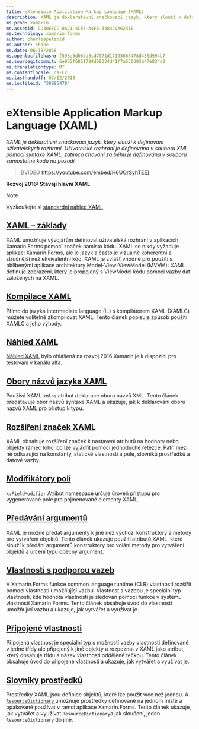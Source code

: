 ```yaml
---
title: eXtensible Application Markup Language (XAML)
description: XAML je deklarativní značkovací jazyk, který slouží k definování uživatelských rozhraní. Uživatelské rozhraní je definována v souboru XML pomocí syntaxe XAML, zatímco chování za běhu je definována v souboru samostatné kódu na pozadí.
ms.prod: xamarin
ms.assetid: CD30EECC-8AC1-4CF5-A4FE-348420A6231E
ms.technology: xamarin-forms
author: charlespetzold
ms.author: chape
ms.date: 06/18/2018
ms.openlocfilehash: f593e5d084d8cd7071d17195663478d430d994b7
ms.sourcegitcommit: 6e955f6851794d58334d41f7a550d93a47e834d2
ms.translationtype: MT
ms.contentlocale: cs-CZ
ms.lasthandoff: 07/12/2018
ms.locfileid: "38995479"
---
```

# <a name="extensible-application-markup-language-xaml"></a>eXtensible Application Markup Language (XAML)

_XAML je deklarativní značkovací jazyk, který slouží k definování uživatelských rozhraní. Uživatelské rozhraní je definována v souboru XML pomocí syntaxe XAML, zatímco chování za běhu je definována v souboru samostatné kódu na pozadí._

> [!VIDEO https://youtube.com/embed/H6UOrSyhTEE]

**Rozvoj 2016: Stávají hlavní XAML**

> [!NOTE]
> Vyzkoušejte si [standardní náhled XAML](standard/index.md)

<a name="xaml" />

## <a name="xaml-basicsxaml-basicsindexmd"></a>[XAML – základy](xaml-basics/index.md)

XAML umožňuje vývojářům definovat uživatelská rozhraní v aplikacích Xamarin.Forms pomocí značek namísto kódu. XAML se nikdy vyžaduje aplikaci Xamarin.Forms, ale je jazyk a často je vizuálně koherentní a stručnější než ekvivalentní kód. XAML je zvlášť vhodné pro použití s oblíbenými aplikace architektury Model-View-ViewModel (MVVM): XAML definuje zobrazení, který je propojený s ViewModel kódu pomocí vazby dat založených na XAML.

## <a name="xaml-compilationxamlcmd"></a>[Kompilace XAML](xamlc.md)

Přímo do jazyka intermediate language (IL) s kompilátorem XAML (XAMLC) můžete volitelně zkompilovat XAML. Tento článek popisuje způsob použití XAMLC a jeho výhody.

## <a name="xaml-previewerxaml-previewermd"></a>[Náhled XAML](xaml-previewer.md)

[Náhled XAML](~/xamarin-forms/xaml/xaml-previewer.md) bylo ohlášená na rozvoj 2016 Xamarin je k dispozici pro testování v kanálu alfa.

## <a name="xaml-namespacesnamespacesmd"></a>[Obory názvů jazyka XAML](namespaces.md)

Používá XAML `xmlns` atribut deklarace oboru názvů XML. Tento článek představuje obor názvů syntaxe XAML a ukazuje, jak k deklarování oboru názvů XAML pro přístup k typu.

## <a name="xaml-markup-extensionsmarkup-extensionsindexmd"></a>[Rozšíření značek XAML](markup-extensions/index.md)

XAML obsahuje rozšíření značek k nastavení atributů na hodnoty nebo objekty rámec toho, co lze vyjádřit pomocí jednoduché řetězce. Patří mezi ně odkazující na konstanty, statické vlastnosti a pole, slovníků prostředků a datové vazby.

## <a name="field-modifiersfield-modifiersmd"></a>[Modifikátory polí](field-modifiers.md)

`x:FieldModifier` Atribut namespace určuje úroveň přístupu pro vygenerované pole pro pojmenované elementy XAML.

## <a name="passing-argumentspassing-argumentsmd"></a>[Předávání argumentů](passing-arguments.md)

XAML je možné předat argumenty k jiné než výchozí konstruktory a metody pro vytváření objektů. Tento článek ukazuje použití atributů XAML, které slouží k předání argumentů konstruktory pro volání metody pro vytváření objektů a určení typu obecný argument.

## <a name="bindable-propertiesbindable-propertiesmd"></a>[Vlastnosti s podporou vazeb](bindable-properties.md)

V Xamarin.Forms funkce common language runtime (CLR) vlastností rozšířit pomocí vlastnosti umožňující vazbu. Vlastnost s vazbou je speciální typ vlastnosti, kde hodnota vlastnosti je sledován pomocí funkce v systému vlastností Xamarin.Forms. Tento článek obsahuje úvod do vlastnosti umožňující vazbu a ukazuje, jak vytvářet a využívat je.

## <a name="attached-propertiesattached-propertiesmd"></a>[Připojené vlastnosti](attached-properties.md)

Připojená vlastnost je speciální typ s možností vazby vlastnosti definované v jedné třídy ale připojený k jiné objekty a rozpoznat v XAML jako atribut, který obsahuje třídu a název vlastnosti oddělené tečkou. Tento článek obsahuje úvod do připojené vlastnosti a ukazuje, jak vytvářet a využívat je.

## <a name="resource-dictionariesresource-dictionariesmd"></a>[Slovníky prostředků](resource-dictionaries.md)

Prostředky XAML jsou definice objektů, které lze použít více než jednou. A [ `ResourceDictionary` ](xref:Xamarin.Forms.ResourceDictionary) umožňuje prostředky definované na jednom místě a opakovaně používat v rámci aplikace Xamarin.Forms. Tento článek ukazuje, jak vytvářet a využívat `ResourceDictionary`a jak sloučení, jeden `ResourceDictionary` do jiné.
